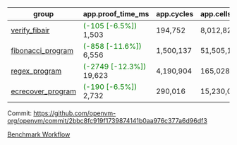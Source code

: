 | group | app.proof_time_ms | app.cycles | app.cells_used | leaf.proof_time_ms | leaf.cycles | leaf.cells_used |
| -- | -- | -- | -- | -- | -- | -- |
| [verify_fibair](https://github.com/openvm-org/openvm/blob/benchmark-results/benchmarks-pr/1169/verify_fibair-2bbc8fc919f1739874141b0aa976c377a6d96df3.md) |<span style='color: green'>(-105 [-6.5%])</span> 1,503 |  194,752 |  8,012,822 |- | - | - |
| [fibonacci_program](https://github.com/openvm-org/openvm/blob/benchmark-results/benchmarks-pr/1169/fibonacci-2bbc8fc919f1739874141b0aa976c377a6d96df3.md) |<span style='color: green'>(-858 [-11.6%])</span> 6,556 |  1,500,137 |  51,505,102 |<span style='color: green'>(-1830 [-10.2%])</span> 16,194 |  3,171,679 |  128,849,226 |
| [regex_program](https://github.com/openvm-org/openvm/blob/benchmark-results/benchmarks-pr/1169/regex-2bbc8fc919f1739874141b0aa976c377a6d96df3.md) |<span style='color: green'>(-2749 [-12.3%])</span> 19,623 |  4,190,904 |  165,028,173 |<span style='color: green'>(-4083 [-11.5%])</span> 31,546 |  6,523,215 |  291,291,355 |
| [ecrecover_program](https://github.com/openvm-org/openvm/blob/benchmark-results/benchmarks-pr/1169/ecrecover-2bbc8fc919f1739874141b0aa976c377a6d96df3.md) |<span style='color: green'>(-190 [-6.5%])</span> 2,732 |  290,016 |  15,230,037 |<span style='color: green'>(-6759 [-13.9%])</span> 41,976 |  9,778,270 |  445,631,858 |


Commit: https://github.com/openvm-org/openvm/commit/2bbc8fc919f1739874141b0aa976c377a6d96df3

[Benchmark Workflow](https://github.com/openvm-org/openvm/actions/runs/12613209728)
